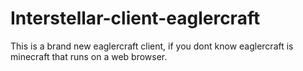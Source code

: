# Interstellar-client-eaglercraft
This is a brand new eaglercraft client, if you dont know eaglercraft is minecraft that runs on a web browser.

